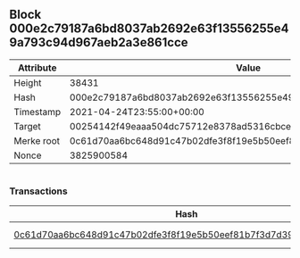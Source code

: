 ## Block 000e2c79187a6bd8037ab2692e63f13556255e49a793c94d967aeb2a3e861cce

Attribute | Value
--- | ---
Height | 38431
Hash | 000e2c79187a6bd8037ab2692e63f13556255e49a793c94d967aeb2a3e861cce
Timestamp | 2021-04-24T23:55:00+00:00
Target | 00254142f49eaaa504dc75712e8378ad5316cbcead634704b3734b6271167cc4
Merke root | 0c61d70aa6bc648d91c47b02dfe3f8f19e5b50eef81b7f3d7d39111baa9ee0bb
Nonce | 3825900584

```

```

### Transactions

Hash | Amount
--- | ---
[0c61d70aa6bc648d91c47b02dfe3f8f19e5b50eef81b7f3d7d39111baa9ee0bb](0c61d70aa6bc648d91c47b02dfe3f8f19e5b50eef81b7f3d7d39111baa9ee0bb.md) | 10.00000000 SKEPTI 
